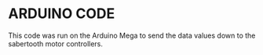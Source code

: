 # ARDUINO CODE
This code was run on the Arduino Mega to send the data values down to the sabertooth motor controllers.
